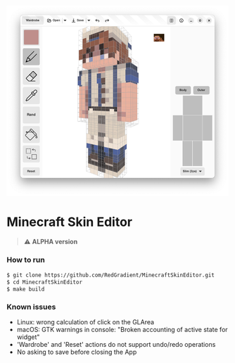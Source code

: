![MCSkinEditor UI](resources/screenshot-1.png)

# Minecraft Skin Editor
> ⚠️ **ALPHA version**

### How to run
```shell
$ git clone https://github.com/RedGradient/MinecraftSkinEditor.git
$ cd MinecraftSkinEditor
$ make build
```

### Known issues
* Linux: wrong calculation of click on the GLArea
* macOS: GTK warnings in console: "Broken accounting of active state for widget"
* 'Wardrobe' and 'Reset' actions do not support undo/redo operations
* No asking to save before closing the App
